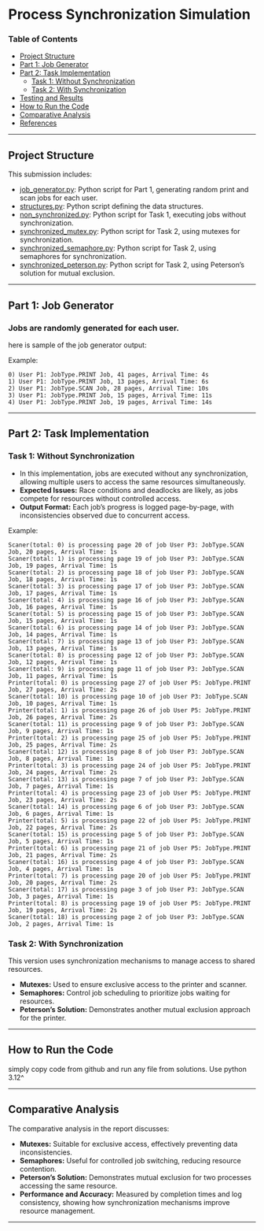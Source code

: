 # Process Synchronization Simulation

### Table of Contents

- [Project Structure](#project-structure)
- [Part 1: Job Generator](#part-1-job-generator)
- [Part 2: Task Implementation](#part-2-task-implementation)
    - [Task 1: Without Synchronization](#task-1-without-synchronization)
    - [Task 2: With Synchronization](#task-2-with-synchronization)
- [Testing and Results](#testing-and-results)
- [How to Run the Code](#how-to-run-the-code)
- [Comparative Analysis](#comparative-analysis)
- [References](#references)

---

## Project Structure

This submission includes:

- [job_generator.py](./src/job_generator.py): Python script for Part 1, generating random print and scan jobs for each user.
- [structures.py](./src/structures.py): Python script defining the data structures.
- [non_synchronized.py](./src/non_synchronized.py): Python script for Task 1, executing jobs without synchronization.
- [synchronized_mutex.py](./src/synchronized_mutex.py): Python script for Task 2, using mutexes for synchronization.
- [synchronized_semaphore.py](./src/synchronized_semaphore.py): Python script for Task 2, using semaphores for synchronization.
- [synchronized_peterson.py](./src/synchronized_peterson.py): Python script for Task 2, using Peterson’s solution for mutual
  exclusion.

---

## Part 1: Job Generator

### Jobs are randomly generated for each user.

here is sample of the job generator output:

Example:

```
0) User P1: JobType.PRINT Job, 41 pages, Arrival Time: 4s
1) User P1: JobType.PRINT Job, 13 pages, Arrival Time: 6s
2) User P1: JobType.SCAN Job, 28 pages, Arrival Time: 10s
3) User P1: JobType.PRINT Job, 15 pages, Arrival Time: 11s
4) User P1: JobType.PRINT Job, 19 pages, Arrival Time: 14s
```

---

## Part 2: Task Implementation

### Task 1: Without Synchronization

- In this implementation, jobs are executed without any synchronization, allowing multiple users to access the same resources
  simultaneously.
- **Expected Issues:** Race conditions and deadlocks are likely, as jobs compete for resources without controlled access.
- **Output Format:** Each job’s progress is logged page-by-page, with inconsistencies observed due to concurrent access.

Example:

```
Scaner(total: 0) is processing page 20 of job User P3: JobType.SCAN Job, 20 pages, Arrival Time: 1s
Scaner(total: 1) is processing page 19 of job User P3: JobType.SCAN Job, 19 pages, Arrival Time: 1s
Scaner(total: 2) is processing page 18 of job User P3: JobType.SCAN Job, 18 pages, Arrival Time: 1s
Scaner(total: 3) is processing page 17 of job User P3: JobType.SCAN Job, 17 pages, Arrival Time: 1s
Scaner(total: 4) is processing page 16 of job User P3: JobType.SCAN Job, 16 pages, Arrival Time: 1s
Scaner(total: 5) is processing page 15 of job User P3: JobType.SCAN Job, 15 pages, Arrival Time: 1s
Scaner(total: 6) is processing page 14 of job User P3: JobType.SCAN Job, 14 pages, Arrival Time: 1s
Scaner(total: 7) is processing page 13 of job User P3: JobType.SCAN Job, 13 pages, Arrival Time: 1s
Scaner(total: 8) is processing page 12 of job User P3: JobType.SCAN Job, 12 pages, Arrival Time: 1s
Scaner(total: 9) is processing page 11 of job User P3: JobType.SCAN Job, 11 pages, Arrival Time: 1s
Printer(total: 0) is processing page 27 of job User P5: JobType.PRINT Job, 27 pages, Arrival Time: 2s
Scaner(total: 10) is processing page 10 of job User P3: JobType.SCAN Job, 10 pages, Arrival Time: 1s
Printer(total: 1) is processing page 26 of job User P5: JobType.PRINT Job, 26 pages, Arrival Time: 2s
Scaner(total: 11) is processing page 9 of job User P3: JobType.SCAN Job, 9 pages, Arrival Time: 1s
Printer(total: 2) is processing page 25 of job User P5: JobType.PRINT Job, 25 pages, Arrival Time: 2s
Scaner(total: 12) is processing page 8 of job User P3: JobType.SCAN Job, 8 pages, Arrival Time: 1s
Printer(total: 3) is processing page 24 of job User P5: JobType.PRINT Job, 24 pages, Arrival Time: 2s
Scaner(total: 13) is processing page 7 of job User P3: JobType.SCAN Job, 7 pages, Arrival Time: 1s
Printer(total: 4) is processing page 23 of job User P5: JobType.PRINT Job, 23 pages, Arrival Time: 2s
Scaner(total: 14) is processing page 6 of job User P3: JobType.SCAN Job, 6 pages, Arrival Time: 1s
Printer(total: 5) is processing page 22 of job User P5: JobType.PRINT Job, 22 pages, Arrival Time: 2s
Scaner(total: 15) is processing page 5 of job User P3: JobType.SCAN Job, 5 pages, Arrival Time: 1s
Printer(total: 6) is processing page 21 of job User P5: JobType.PRINT Job, 21 pages, Arrival Time: 2s
Scaner(total: 16) is processing page 4 of job User P3: JobType.SCAN Job, 4 pages, Arrival Time: 1s
Printer(total: 7) is processing page 20 of job User P5: JobType.PRINT Job, 20 pages, Arrival Time: 2s
Scaner(total: 17) is processing page 3 of job User P3: JobType.SCAN Job, 3 pages, Arrival Time: 1s
Printer(total: 8) is processing page 19 of job User P5: JobType.PRINT Job, 19 pages, Arrival Time: 2s
Scaner(total: 18) is processing page 2 of job User P3: JobType.SCAN Job, 2 pages, Arrival Time: 1s
```

### Task 2: With Synchronization

This version uses synchronization mechanisms to manage access to shared resources.

- **Mutexes:** Used to ensure exclusive access to the printer and scanner.
- **Semaphores:** Control job scheduling to prioritize jobs waiting for resources.
- **Peterson’s Solution:** Demonstrates another mutual exclusion approach for the printer.

---

## How to Run the Code

simply copy code from github and run any file from solutions. Use python 3.12^

---

## Comparative Analysis

The comparative analysis in the report discusses:

- **Mutexes:** Suitable for exclusive access, effectively preventing data inconsistencies.
- **Semaphores:** Useful for controlled job switching, reducing resource contention.
- **Peterson’s Solution:** Demonstrates mutual exclusion for two processes accessing the same resource.
- **Performance and Accuracy:** Measured by completion times and log consistency, showing how synchronization mechanisms improve
  resource management.

---